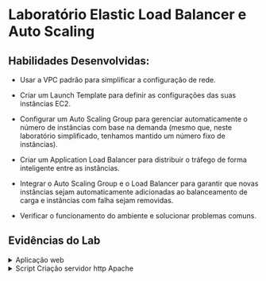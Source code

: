 # Laboratório Elastic Load Balancer e Auto Scaling

## Habilidades Desenvolvidas:
- Usar a VPC padrão para simplificar a configuração de rede.

- Criar um Launch Template para definir as configurações das suas instâncias EC2.

- Configurar um Auto Scaling Group para gerenciar automaticamente o número de instâncias com base na demanda (mesmo que, neste laboratório  simplificado, tenhamos mantido um número fixo de instâncias).

- Criar um Application Load Balancer para distribuir o tráfego de forma inteligente entre as instâncias.

- Integrar o Auto Scaling Group e o Load Balancer para garantir que novas  instâncias sejam automaticamente adicionadas ao balanceamento de carga e  instâncias com falha sejam removidas.

- Verificar o funcionamento do ambiente e solucionar problemas comuns.

## Evidências do Lab
<details>
<summary>Aplicação web</summary>

![print da aplicação web rodando o servidor http apache](./assets/elb-web.png)
</details>

<details>
<summary>Script Criação servidor http Apache</summary>

```sh
#!/bin/bash
yum update -y
yum install -y httpd
systemctl start httpd
systemctl enable httpd
echo "<h1> Servidor Web - instância: $(hostname -f)</h1>" >> /var/www/html/index.html
echo "<p> Lab <strong>ELB</strong> <br> Ruan David da Silva aluno <strong>EdN</strong></p>" >> /var/www/html/index.html
```
</details>